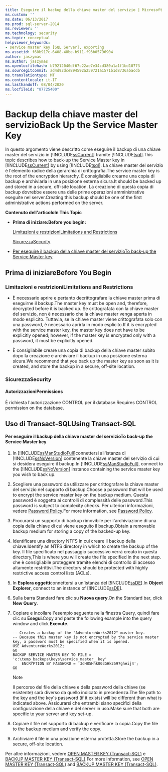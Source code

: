 ```yaml
---
title: Eseguire il backup della chiave master del servizio | Microsoft Docs
ms.custom: ''
ms.date: 06/13/2017
ms.prod: sql-server-2014
ms.reviewer: ''
ms.technology: security
ms.topic: conceptual
helpviewer_keywords:
- service master key [SQL Server], exporting
ms.assetid: f60b917c-6408-48be-b911-f93b05796904
author: jaszymas
ms.author: jaszymas
ms.openlocfilehash: b79212040df67c22ae7e34cd380a1a1f1bd10773
ms.sourcegitcommit: ad4d92dce894592a259721a1571b1d8736abacdb
ms.translationtype: MT
ms.contentlocale: it-IT
ms.lasthandoff: 08/04/2020
ms.locfileid: "87725400"
---
```

# <a name="back-up-the-service-master-key"></a><span data-ttu-id="11431-102">Backup della chiave master del servizio</span><span class="sxs-lookup"><span data-stu-id="11431-102">Back Up the Service Master Key</span></span>
  <span data-ttu-id="11431-103">In questo argomento viene descritto come eseguire il backup di una chiave master del servizio in [!INCLUDE[ssCurrent](../../../includes/sscurrent-md.md)] tramite [!INCLUDE[tsql](../../../includes/tsql-md.md)].</span><span class="sxs-lookup"><span data-stu-id="11431-103">This topic describes how to back-up the Service Master key in [!INCLUDE[ssCurrent](../../../includes/sscurrent-md.md)] by using [!INCLUDE[tsql](../../../includes/tsql-md.md)].</span></span> <span data-ttu-id="11431-104">La chiave master del servizio è l'elemento radice della gerarchia di crittografia.</span><span class="sxs-lookup"><span data-stu-id="11431-104">The service master key is the root of the encryption hierarchy.</span></span> <span data-ttu-id="11431-105">È consigliabile crearne una copia di backup e archiviarla in una posizione esterna sicura.</span><span class="sxs-lookup"><span data-stu-id="11431-105">It should be backed up and stored in a secure, off-site location.</span></span> <span data-ttu-id="11431-106">La creazione di questa copia di backup dovrebbe essere una delle prime operazioni amministrative eseguite nel server.</span><span class="sxs-lookup"><span data-stu-id="11431-106">Creating this backup should be one of the first administrative actions performed on the server.</span></span>  
  
 <span data-ttu-id="11431-107">**Contenuto dell'articolo**</span><span class="sxs-lookup"><span data-stu-id="11431-107">**In This Topic**</span></span>  
  
-   <span data-ttu-id="11431-108">**Prima di iniziare:**</span><span class="sxs-lookup"><span data-stu-id="11431-108">**Before you begin:**</span></span>  
  
     [<span data-ttu-id="11431-109">Limitazioni e restrizioni</span><span class="sxs-lookup"><span data-stu-id="11431-109">Limitations and Restrictions</span></span>](#Restrictions)  
  
     [<span data-ttu-id="11431-110">Sicurezza</span><span class="sxs-lookup"><span data-stu-id="11431-110">Security</span></span>](#Security)  
  
-   [<span data-ttu-id="11431-111">Per eseguire il backup della chiave master del servizio</span><span class="sxs-lookup"><span data-stu-id="11431-111">To back-up the Service Master key</span></span>](#Procedure)  
  
##  <a name="before-you-begin"></a><a name="BeforeYouBegin"></a> <span data-ttu-id="11431-112">Prima di iniziare</span><span class="sxs-lookup"><span data-stu-id="11431-112">Before You Begin</span></span>  
  
###  <a name="limitations-and-restrictions"></a><a name="Restrictions"></a> <span data-ttu-id="11431-113">Limitazioni e restrizioni</span><span class="sxs-lookup"><span data-stu-id="11431-113">Limitations and Restrictions</span></span>  
  
-   <span data-ttu-id="11431-114">È necessario aprire e pertanto decrittografare la chiave master prima di eseguirne il backup.</span><span class="sxs-lookup"><span data-stu-id="11431-114">The master key must be open and, therefore, decrypted before it is backed up.</span></span> <span data-ttu-id="11431-115">Se crittografata con la chiave master del servizio, non è necessario che la chiave master venga aperta in modo esplicito. Tuttavia, se la chiave master viene crittografata solo con una password, è necessario aprirla in modo esplicito.</span><span class="sxs-lookup"><span data-stu-id="11431-115">If it is encrypted with the service master key, the master key does not have to be explicitly opened; however, if the master key is encrypted only with a password, it must be explicitly opened.</span></span>  
  
-   <span data-ttu-id="11431-116">È consigliabile creare una copia di backup della chiave master subito dopo la creazione e archiviare il backup in una posizione esterna sicura.</span><span class="sxs-lookup"><span data-stu-id="11431-116">We recommend that you back up the master key as soon as it is created, and store the backup in a secure, off-site location.</span></span>  
  
###  <a name="security"></a><a name="Security"></a> <span data-ttu-id="11431-117">Sicurezza</span><span class="sxs-lookup"><span data-stu-id="11431-117">Security</span></span>  
  
####  <a name="permissions"></a><a name="Permissions"></a> <span data-ttu-id="11431-118">Autorizzazioni</span><span class="sxs-lookup"><span data-stu-id="11431-118">Permissions</span></span>  
 <span data-ttu-id="11431-119">È richiesta l'autorizzazione CONTROL per il database.</span><span class="sxs-lookup"><span data-stu-id="11431-119">Requires CONTROL permission on the database.</span></span>  
  
##  <a name="using-transact-sql"></a><a name="Procedure"></a> <span data-ttu-id="11431-120">Uso di Transact-SQL</span><span class="sxs-lookup"><span data-stu-id="11431-120">Using Transact-SQL</span></span>  
  
#### <a name="to-back-up-the-service-master-key"></a><span data-ttu-id="11431-121">Per eseguire il backup della chiave master del servizio</span><span class="sxs-lookup"><span data-stu-id="11431-121">To back-up the Service Master key</span></span>  
  
1.  <span data-ttu-id="11431-122">In [!INCLUDE[ssManStudioFull](../../../includes/ssmanstudiofull-md.md)]connettersi all'istanza di [!INCLUDE[ssNoVersion](../../../includes/ssnoversion-md.md)] contenente la chiave master del servizio di cui si desidera eseguire il backup.</span><span class="sxs-lookup"><span data-stu-id="11431-122">In [!INCLUDE[ssManStudioFull](../../../includes/ssmanstudiofull-md.md)], connect to the [!INCLUDE[ssNoVersion](../../../includes/ssnoversion-md.md)] instance containing the service master key you wish to back up.</span></span>  
  
2.  <span data-ttu-id="11431-123">Scegliere una password da utilizzare per crittografare la chiave master del servizio nel supporto di backup.</span><span class="sxs-lookup"><span data-stu-id="11431-123">Choose a password that will be used to encrypt the service master key on the backup medium.</span></span> <span data-ttu-id="11431-124">Questa password è soggetta ai controlli di complessità delle password.</span><span class="sxs-lookup"><span data-stu-id="11431-124">This password is subject to complexity checks.</span></span> <span data-ttu-id="11431-125">Per ulteriori informazioni, vedere [Password Policy](../password-policy.md).</span><span class="sxs-lookup"><span data-stu-id="11431-125">For more information, see [Password Policy](../password-policy.md).</span></span>  
  
3.  <span data-ttu-id="11431-126">Procurarsi un supporto di backup rimovibile per l'archiviazione di una copia della chiave di cui viene eseguito il backup.</span><span class="sxs-lookup"><span data-stu-id="11431-126">Obtain a removable backup medium for storing a copy of the backed-up key.</span></span>  
  
4.  <span data-ttu-id="11431-127">Identificare una directory NTFS in cui creare il backup della chiave.</span><span class="sxs-lookup"><span data-stu-id="11431-127">Identify an NTFS directory in which to create the backup of the key.</span></span> <span data-ttu-id="11431-128">Il file specificato nel passaggio successivo verrà creato in questa directory,</span><span class="sxs-lookup"><span data-stu-id="11431-128">This is where you will create the file specified in the next step.</span></span> <span data-ttu-id="11431-129">che è consigliabile proteggere tramite elenchi di controllo di accesso altamente restrittivi.</span><span class="sxs-lookup"><span data-stu-id="11431-129">The directory should be protected with highly restrictive access control lists (ACLs).</span></span>  
  
5.  <span data-ttu-id="11431-130">In **Esplora oggetti**connettersi a un'istanza del [!INCLUDE[ssDE](../../../includes/ssde-md.md)].</span><span class="sxs-lookup"><span data-stu-id="11431-130">In **Object Explorer**, connect to an instance of [!INCLUDE[ssDE](../../../includes/ssde-md.md)].</span></span>  
  
6.  <span data-ttu-id="11431-131">Sulla barra Standard fare clic su **Nuova query**.</span><span class="sxs-lookup"><span data-stu-id="11431-131">On the Standard bar, click **New Query**.</span></span>  
  
7.  <span data-ttu-id="11431-132">Copiare e incollare l'esempio seguente nella finestra Query, quindi fare clic su **Esegui**.</span><span class="sxs-lookup"><span data-stu-id="11431-132">Copy and paste the following example into the query window and click **Execute**.</span></span>  
  
    ```  
    -- Creates a backup of the "AdventureWorks2012" master key.  
    -- Because this master key is not encrypted by the service master key, a password must be specified when it is opened.  
    USE AdventureWorks2012;  
    GO  
    BACKUP SERVICE MASTER KEY TO FILE = 'c:\temp_backups\keys\service_master_ key'   
        ENCRYPTION BY PASSWORD = '3dH85Hhk003GHk2597gheij4';  
    GO  
    ```  
  
    > [!NOTE]  
    >  <span data-ttu-id="11431-133">Il percorso del file della chiave e della password della chiave (se esistente) sarà diverso da quello indicato in precedenza.</span><span class="sxs-lookup"><span data-stu-id="11431-133">The file path to the key and the key's password (if it exists) will be different than what is indicated above.</span></span> <span data-ttu-id="11431-134">Assicurarsi che entrambi siano specifici della configurazione della chiave e del server in uso.</span><span class="sxs-lookup"><span data-stu-id="11431-134">Make sure that both are specific to your server and key set-up.</span></span>  
  
8.  <span data-ttu-id="11431-135">Copiare il file nel supporto di backup e verificare la copia.</span><span class="sxs-lookup"><span data-stu-id="11431-135">Copy the file to the backup medium and verify the copy.</span></span>  
  
9. <span data-ttu-id="11431-136">Archiviare il file in una posizione esterna protetta.</span><span class="sxs-lookup"><span data-stu-id="11431-136">Store the backup in a secure, off-site location.</span></span>  
  
 <span data-ttu-id="11431-137">Per altre informazioni, vedere [OPEN MASTER KEY &#40;Transact-SQL&#41;](/sql/t-sql/statements/open-master-key-transact-sql) e [BACKUP MASTER KEY &#40;Transact-SQL&#41;](/sql/t-sql/statements/backup-master-key-transact-sql).</span><span class="sxs-lookup"><span data-stu-id="11431-137">For more information, see [OPEN MASTER KEY &#40;Transact-SQL&#41;](/sql/t-sql/statements/open-master-key-transact-sql) and [BACKUP MASTER KEY &#40;Transact-SQL&#41;](/sql/t-sql/statements/backup-master-key-transact-sql).</span></span>  
  
  
